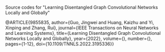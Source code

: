 Source codes for "Learning Disentangled Graph Convolutional Networks Locally and Globally"

@ARTICLE{9855835,  author={Guo, Jingwei and Huang, Kaizhu and Yi, Xinping and Zhang, Rui},  journal={IEEE Transactions on Neural Networks and Learning Systems},   title={Learning Disentangled Graph Convolutional Networks Locally and Globally},   year={2022},  volume={},  number={},  pages={1-12},  doi={10.1109/TNNLS.2022.3195336}}
